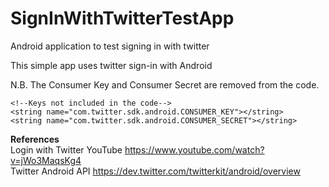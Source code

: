 # SignInWithTwitterTestApp
Android application to test signing in with twitter

This simple app uses twitter sign-in with Android

N.B. 
The Consumer Key and Consumer Secret are removed from the code. 

    <!--Keys not included in the code-->
    <string name="com.twitter.sdk.android.CONSUMER_KEY"></string>
    <string name="com.twitter.sdk.android.CONSUMER_SECRET"></string>

**References**
<br>Login with Twitter YouTube https://www.youtube.com/watch?v=jWo3MaqsKg4
<br>Twitter Android API https://dev.twitter.com/twitterkit/android/overview

